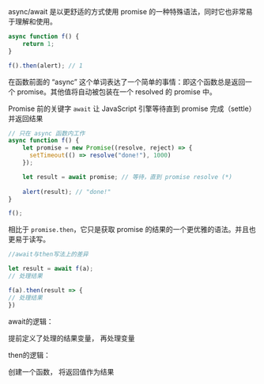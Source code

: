 
async/await 是以更舒适的方式使用 promise 的一种特殊语法，同时它也非常易于理解和使用。

```js
async function f() {
	return 1;
}

f().then(alert); // 1
```

在函数前面的 “async” 这个单词表达了一个简单的事情：即这个函数总是返回一个 promise。其他值将自动被包装在一个 resolved 的 promise 中。

Promise 前的关键字 `await` 让 JavaScript 引擎等待直到 promise 完成（settle）并返回结果

```js
// 只在 async 函数内工作 
async function f() {
	let promise = new Promise((resolve, reject) => {
	  setTimeout(() => resolve("done!"), 1000)
	});

	let result = await promise; // 等待，直到 promise resolve (*)
	
	alert(result); // "done!"
}

f();
```

相比于 `promise.then`，它只是获取 promise 的结果的一个更优雅的语法。并且也更易于读写。


```js
//await与then写法上的差异

let result = await f(a); 
// 处理结果

f(a).then(result => { 
// 处理结果 
})

```

await的逻辑：

提前定义了处理的结果变量，
再处理变量

then的逻辑：

创建一个函数，
将返回值作为结果
